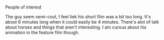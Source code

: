 People of interest

The guy seem semi-cool, I feel liek his short film  was a bit too long. It's about 6 minutes long when it could easily be 4 minutes. There's alot of talk about horses and things that aren't interesting. I am curous about his animation in the feature film though.
